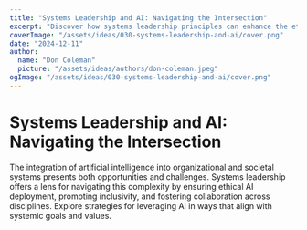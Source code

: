 ```yaml
---
title: "Systems Leadership and AI: Navigating the Intersection"
excerpt: "Discover how systems leadership principles can enhance the ethical and effective integration of AI technologies in complex systems."
coverImage: "/assets/ideas/030-systems-leadership-and-ai/cover.png"
date: "2024-12-11"
author:
  name: "Don Coleman"
  picture: "/assets/ideas/authors/don-coleman.jpeg"
ogImage: "/assets/ideas/030-systems-leadership-and-ai/cover.png"
---
```


# Systems Leadership and AI: Navigating the Intersection

The integration of artificial intelligence into organizational and societal systems presents both opportunities and challenges. Systems leadership offers a lens for navigating this complexity by ensuring ethical AI deployment, promoting inclusivity, and fostering collaboration across disciplines. Explore strategies for leveraging AI in ways that align with systemic goals and values.
